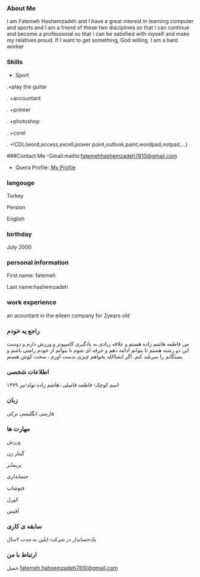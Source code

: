 ### About Me
I am Fatemeh Hashemzadeh and I have a great interest in learning computer and sports and I am a friend of these two disciplines so that I can continue and become a professional so that I can be satisfied with myself and make my relatives proud. If I want to get something, God willing, I am a hard worker
### Skills
 + Sport

.+play the guitar

. +accountant

. +primier

. +photoshop

. +corel

. +ICDL(word,access,excell,power point,outlook,paint,wordpad,notpad,...)

###Contact Me
-Gmail:mailto:fatemehhashemzadeh7810@gmail.com
- Quera Profile: <a href="https://quera.ir/profile/fatemehhashemzadeh7810">My Profile</a>

### langouge

 Turkey

 Persion

 English

### birthday
July 2000

### personal information

First name: fatemeh

Last name:hashemzadeh

### work experience
an acountant in the eileen company for 2years old

### راجع یه خودم

من فاطمه هاشم زاده هستم و علاقه زیادی به یادگیری کامپیوتر و ورزش دارم و دوست این دو رشته هستم تا بتوانم ادامه دهم و حرفه ای شوم تا بتوانم از خودم راضی باشم و بستگانم را سربلند کنم. اگر انشاالله بخواهم چیزی بدست آورم ، سخت کوش هستم 

### اطلاعات شخصی 
اسم کوچک: فاطمه
فامیلی :هاشم زاده
تولد:تیر ۱۳۷۹

### زبان
فارسی 
انگلیسی
ترکی
### مهارت ها
ورزش

گیتار زن

پریمایر

حسابداری

فتوشاپ

کورل
 
آفیس

### سابقه ی کاری
 
یک‌حسابدار در شرکت ایلین به مدت ۲سال

### ارتباط با من

جمیل fatemeh.hahsemzadeh7810@gmail.com
